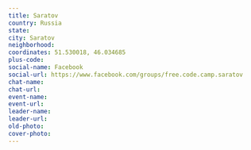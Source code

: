 ```yaml
---
title: Saratov
country: Russia
state: 
city: Saratov
neighborhood: 
coordinates: 51.530018, 46.034685
plus-code:
social-name: Facebook
social-url: https://www.facebook.com/groups/free.code.camp.saratov
chat-name:
chat-url:
event-name:
event-url:
leader-name:
leader-url:
old-photo: 
cover-photo:
---
```

